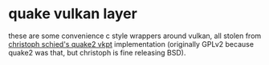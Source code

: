 # quake vulkan layer

these are some convenience c style wrappers around vulkan, all stolen from
[christoph schied's quake2 vkpt](http://brechpunkt.de/q2vkpt/) implementation
(originally GPLv2 because quake2 was that, but christoph is fine releasing
 BSD).
